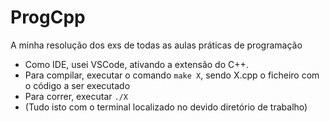 # ProgCpp

A minha resolução dos exs de todas as aulas práticas de programação

- Como IDE, usei VSCode, ativando a extensão do C++.
- Para compilar, executar o comando `make X`, sendo X.cpp o ficheiro com o código a ser executado
- Para correr, executar `./X`
- (Tudo isto com o terminal localizado no devido diretório de trabalho)
